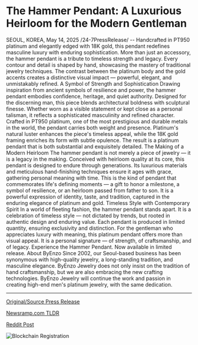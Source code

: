 # The Hammer Pendant: A Luxurious Heirloom for the Modern Gentleman

SEOUL, KOREA, May 14, 2025 /24-7PressRelease/ -- Handcrafted in PT950 platinum and elegantly edged with 18K gold, this pendant redefines masculine luxury with enduring sophistication.  More than just an accessory, the hammer pendant is a tribute to timeless strength and legacy. Every contour and detail is shaped by hand, showcasing the mastery of traditional jewelry techniques. The contrast between the platinum body and the gold accents creates a distinctive visual impact — powerful, elegant, and unmistakably refined.  A Symbol of Strength and Sophistication Drawing inspiration from ancient symbols of resilience and power, the hammer pendant embodies confidence, heritage, and quiet authority. Designed for the discerning man, this piece blends architectural boldness with sculptural finesse. Whether worn as a visible statement or kept close as a personal talisman, it reflects a sophisticated masculinity and refined character.  Crafted in PT950 platinum, one of the most prestigious and durable metals in the world, the pendant carries both weight and presence. Platinum's natural luster enhances the piece's timeless appeal, while the 18K gold framing enriches its form with subtle opulence. The result is a platinum pendant that is both substantial and exquisitely detailed.  The Making of a Modern Heirloom The hammer pendant is not merely a piece of jewelry — it is a legacy in the making. Conceived with heirloom quality at its core, this pendant is designed to endure through generations. Its luxurious materials and meticulous hand-finishing techniques ensure it ages with grace, gathering personal meaning with time.  This is the kind of pendant that commemorates life's defining moments — a gift to honor a milestone, a symbol of resilience, or an heirloom passed from father to son. It is a powerful expression of identity, taste, and tradition, captured in the enduring elegance of platinum and gold.  Timeless Style with Contemporary Spirit In a world of fleeting fashion, the hammer pendant stands apart. It is a celebration of timeless style — not dictated by trends, but rooted in authentic design and enduring value. Each pendant is produced in limited quantity, ensuring exclusivity and distinction.  For the gentleman who appreciates luxury with meaning, this platinum pendant offers more than visual appeal. It is a personal signature — of strength, of craftsmanship, and of legacy.  Experience the Hammer Pendant. Now available in limited release.  About ByEnzo Since 2002, our Seoul-based business has been synonymous with high-quality jewelry, a long-standing tradition, and masculine elegance. ByEnzo Jewelry does not only insist on the tradition of hand craftsmanship, but we are also embracing the new crafting technologies. ByEnzo Jewelry will continue the work and passion in creating high-end men's platinum jewelry, with the same dedication. 

---

[Original/Source Press Release](https://www.24-7pressrelease.com/press-release/522719/the-hammer-pendant-a-luxurious-heirloom-for-the-modern-gentleman)
                    

[Newsramp.com TLDR](https://newsramp.com/curated-news/luxurious-hammer-pendant-redefines-masculine-luxury-with-timeless-sophistication/244c005238b3bd7c13d584c7de3ad010) 

 



[Reddit Post](https://www.reddit.com/r/newsramp/comments/1km947n/luxurious_hammer_pendant_redefines_masculine/) 



![Blockchain Registration](https://cdn.newsramp.app/24-7PressRelease/qrcode/255/14/hushfChB.webp)